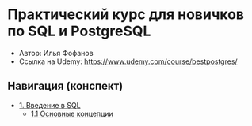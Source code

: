 # Практический курс для новичков по SQL и PostgreSQL

- Автор: Илья Фофанов
- Ссылка на Udemy: https://www.udemy.com/course/bestpostgres/

## Навигация (конспект)

- [1. Введение в SQL](./docs/1.%20Introduction%20to%20SQL)
  - [1.1 Основные концепции](./docs/1.%20Introduction%20to%20SQL/1.1%20Basic%20Concepts)
